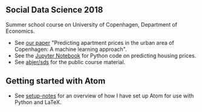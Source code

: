 ## Social Data Science 2018
Summer school course on University of Copenhagen, Department of Economics.
-  See [our paper](https://github.com/thornoe/sds_2018/blob/master/CPH/Predicting%20apartment%20prices%20in%20the%20urban%20area%20of%20Copenhagen.pdf) "Predicting apartment prices in the urban area of Copenhagen: A machine learning approach".
-  See the [Jupyter Notebook](https://github.com/thornoe/sds_2018/blob/master/CPH/Notebook_final.ipynb) for Python code on predicting housing prices.
-  See [abjer/sds](https://github.com/abjer/sds) for the public course material.

## Getting started with Atom
-  See [setup-notes](https://github.com/thornoe/sds_2018/blob/master/Setup%20%26%20tutorials/Setup-notes.MD) for an overview of how I have set up Atom for use with Python and LaTeX.
